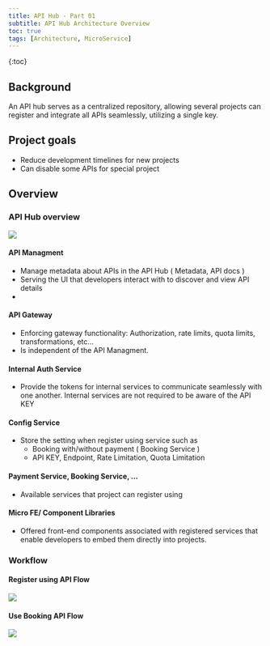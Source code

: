 ```yaml
---
title: API Hub - Part 01
subtitle: API Hub Architecture Overview
toc: true
tags: [Architecture, MicroService]
---
```

{:toc}

## Background 
An API hub serves as a centralized repository, allowing several projects can register and integrate all APIs seamlessly, utilizing a single key.

## Project goals
- Reduce development timelines for new projects 
- Can disable some APIs for special project

## Overview 

### API Hub overview 

<img src="{{ '/assets/img/post/2024/02/20240224-api-hub-architecture.png' | relative_url }}" />

#### API Managment
- Manage metadata about APIs in the API Hub ( Metadata, API docs )
- Serving the UI that developers interact with to discover and view API details
- 
#### API Gateway
- Enforcing gateway functionality: Authorization, rate limits, quota limits, transformations, etc... 
- Is independent of the API Managment. 
  
#### Internal Auth Service 
- Provide the tokens for internal services to communicate seamlessly with one another. Internal services are not required to be aware of the API KEY

#### Config Service 
- Store the setting when register using service such as 
  - Booking with/without payment ( Booking Service )
  - API KEY, Endpoint, Rate Limitation, Quota Limitation

#### Payment Service, Booking Service, ...
- Available services that project can register using 

#### Micro FE/ Component Libraries
- Offered front-end components associated with registered services that enable developers to embed them directly into projects.

### Workflow

#### Register using API Flow
<img src="{{ '/assets/img/post/2024/02/20240224-api-register-service.png' | relative_url }}" />

#### Use Booking API Flow 
<img src="{{ '/assets/img/post/2024/02/20240224-api-use-booking-service.png | relative_url }}" />
